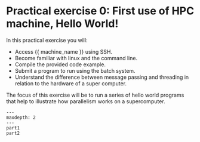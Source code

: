 # Practical exercise 0: First use of HPC machine, Hello World!

In this practical exercise you will:

-   Access {{ machine_name }} using SSH.
-   Become familiar with linux and the command line.
-   Compile the provided code example.
-   Submit a program to run using the batch system.
-   Understand the difference between message passing and threading in relation to the hardware
 of a super computer.

The focus of this exercise will be to run a series of hello world programs that help to illustrate how parallelism works on a supercomputer.


```{toctree}
---
maxdepth: 2
---
part1
part2
```
